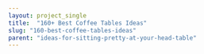 ```yaml
---
layout: project_single
title:  "160+ Best Coffee Tables Ideas"
slug: "160-best-coffee-tables-ideas"
parent: "ideas-for-sitting-pretty-at-your-head-table"
---
```

 